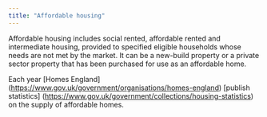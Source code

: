 ```yaml
---
title: "Affordable housing"
---
```


Affordable housing includes social rented, affordable rented and intermediate housing, provided to specified eligible households whose needs are not met by the market. It can be a new-build property or a private sector property that has been purchased for use as an affordable home.

Each year [Homes England] (https://www.gov.uk/government/organisations/homes-england) [publish statistics] (https://www.gov.uk/government/collections/housing-statistics) on the supply of affordable homes.
